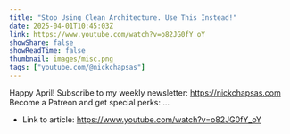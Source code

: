 ```yaml
---
title: "Stop Using Clean Architecture. Use This Instead!"
date: 2025-04-01T10:45:03Z
link: https://www.youtube.com/watch?v=o82JG0fY_oY
showShare: false
showReadTime: false
thumbnail: images/misc.png
tags: ["youtube.com/@nickchapsas"]
---
```

Happy April! Subscribe to my weekly newsletter: https://nickchapsas.com Become a Patreon and get special perks: ...

- Link to article: https://www.youtube.com/watch?v=o82JG0fY_oY